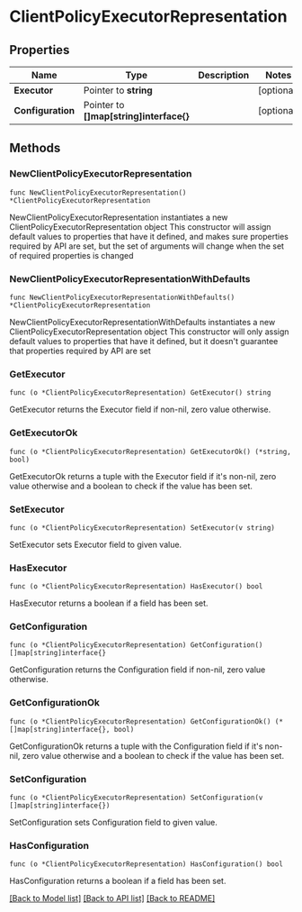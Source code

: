 # ClientPolicyExecutorRepresentation

## Properties

Name | Type | Description | Notes
------------ | ------------- | ------------- | -------------
**Executor** | Pointer to **string** |  | [optional] 
**Configuration** | Pointer to **[]map[string]interface{}** |  | [optional] 

## Methods

### NewClientPolicyExecutorRepresentation

`func NewClientPolicyExecutorRepresentation() *ClientPolicyExecutorRepresentation`

NewClientPolicyExecutorRepresentation instantiates a new ClientPolicyExecutorRepresentation object
This constructor will assign default values to properties that have it defined,
and makes sure properties required by API are set, but the set of arguments
will change when the set of required properties is changed

### NewClientPolicyExecutorRepresentationWithDefaults

`func NewClientPolicyExecutorRepresentationWithDefaults() *ClientPolicyExecutorRepresentation`

NewClientPolicyExecutorRepresentationWithDefaults instantiates a new ClientPolicyExecutorRepresentation object
This constructor will only assign default values to properties that have it defined,
but it doesn't guarantee that properties required by API are set

### GetExecutor

`func (o *ClientPolicyExecutorRepresentation) GetExecutor() string`

GetExecutor returns the Executor field if non-nil, zero value otherwise.

### GetExecutorOk

`func (o *ClientPolicyExecutorRepresentation) GetExecutorOk() (*string, bool)`

GetExecutorOk returns a tuple with the Executor field if it's non-nil, zero value otherwise
and a boolean to check if the value has been set.

### SetExecutor

`func (o *ClientPolicyExecutorRepresentation) SetExecutor(v string)`

SetExecutor sets Executor field to given value.

### HasExecutor

`func (o *ClientPolicyExecutorRepresentation) HasExecutor() bool`

HasExecutor returns a boolean if a field has been set.

### GetConfiguration

`func (o *ClientPolicyExecutorRepresentation) GetConfiguration() []map[string]interface{}`

GetConfiguration returns the Configuration field if non-nil, zero value otherwise.

### GetConfigurationOk

`func (o *ClientPolicyExecutorRepresentation) GetConfigurationOk() (*[]map[string]interface{}, bool)`

GetConfigurationOk returns a tuple with the Configuration field if it's non-nil, zero value otherwise
and a boolean to check if the value has been set.

### SetConfiguration

`func (o *ClientPolicyExecutorRepresentation) SetConfiguration(v []map[string]interface{})`

SetConfiguration sets Configuration field to given value.

### HasConfiguration

`func (o *ClientPolicyExecutorRepresentation) HasConfiguration() bool`

HasConfiguration returns a boolean if a field has been set.


[[Back to Model list]](../README.md#documentation-for-models) [[Back to API list]](../README.md#documentation-for-api-endpoints) [[Back to README]](../README.md)


